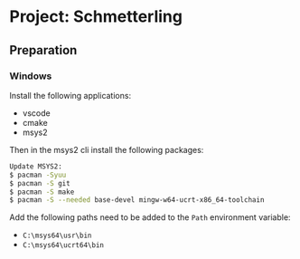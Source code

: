 # Project: Schmetterling

## Preparation

### Windows

Install the following applications:

- vscode
- cmake
- msys2

Then in the msys2 cli install the following packages:

```bash
Update MSYS2:
$ pacman -Syuu
$ pacman -S git
$ pacman -S make
$ pacman -S --needed base-devel mingw-w64-ucrt-x86_64-toolchain
```

Add the following paths need to be added to the `Path` environment variable:
- `C:\msys64\usr\bin`
- `C:\msys64\ucrt64\bin`
